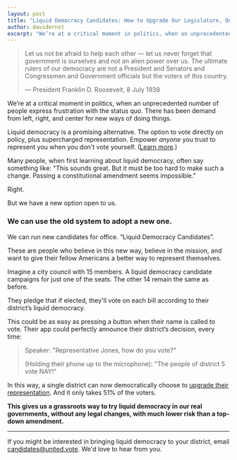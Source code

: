```yaml
---
layout: post
title: "Liquid Democracy Candidates: How to Upgrade Our Legislature, One Seat at a Time"
author: davidernst
excerpt: "We’re at a critical moment in politics, when an unprecedented number of people express frustration with the status quo. There has been demand from left, right, and center for new ways of doing things."
---
```


> Let us not be afraid to help each other — let us never forget that government is ourselves and not an alien power over us. The ultimate rulers of our democracy are not a President and Senators and Congressmen and Government officials but the voters of this country.
>
> — President Franklin D. Roosevelt, 8 July 1938

We’re at a critical moment in politics, when an unprecedented number of people express frustration with the status quo. There has been demand from left, right, and center for new ways of doing things.

Liquid democracy is a promising alternative. The option to vote directly on policy, plus supercharged representation. Empower *anyone* you trust to represent you when you don't vote yourself. ([Learn more](/2016/09/21/what-is-liquid-democracy/).)

Many people, when first learning about liquid democracy, often say something like: "This sounds great. But it must be too hard to make such a change. Passing a constitutional amendment seems impossible."

Right.

But we have a new option open to us.

### We can use the old system to adopt a new one.

We can run new candidates for office. “Liquid Democracy Candidates”.

These are people who believe in this new way, believe in the mission, and want to give their fellow Americans a better way to represent themselves.

Imagine a city council with 15 members. A liquid democracy candidate campaigns for just one of the seats. The other 14 remain the same as before.

They pledge that if elected, they'll vote on each bill according to their district’s liquid democracy.

This could be as easy as pressing a button when their name is called to vote. Their app could perfectly announce their district’s decision, every time:

> Speaker: "Representative Jones, how do you vote?"
>
> (Holding their phone up to the microphone): "The people of district 5 vote NAY!"

In this way, a single district can now democratically choose to [upgrade their representation](/2017/10/27/liquid-democracy-is-not-direct-democracy/). And it only takes 51% of the voters.

**This gives us a grassroots way to try liquid democracy in our real governments, without any legal changes, with much lower risk than a top-down amendment.**

--------

If you might be interested in bringing liquid democracy to your district, email [candidates@united.vote](mailto:candidates@united.vote). We'd love to hear from you.

